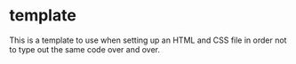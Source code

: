 # template

This is a template to use when setting up an HTML and CSS file in order not to type out the same code over and over. 
